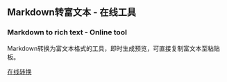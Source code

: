 ## Markdown转富文本 - 在线工具

### Markdown to rich text - Online tool

Markdown转换为富文本格式的工具，即时生成预览，可直接复制富文本至粘贴板。

[在线转换](https://knightyun.github.io/markdown-to-richtext/)
